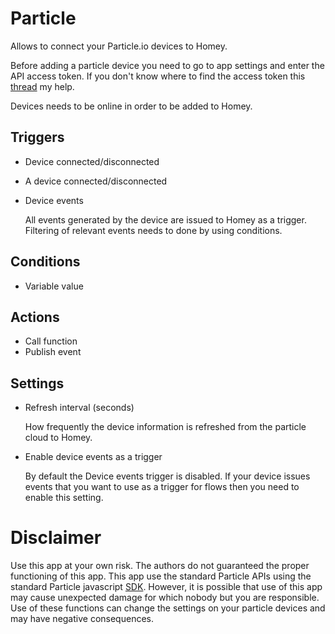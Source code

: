 # Particle

Allows to connect your Particle.io devices to Homey.

Before adding a particle device you need to go to app settings and enter the API access token. If you don't know where to find the access token this [thread](https://community.particle.io/t/getting-finding-an-access-token/44084) my help.

Devices needs to be online in order to be added to Homey.

## Triggers
- Device connected/disconnected
- A device connected/disconnected
- Device events

   All events generated by the device are issued to Homey as a trigger. Filtering of relevant events needs to done by using conditions.

## Conditions
- Variable value

## Actions
- Call function
- Publish event

## Settings
- Refresh interval (seconds)

   How frequently the device information is refreshed from the particle cloud to Homey.

- Enable device events as a trigger

   By default the Device events trigger is disabled. If your device issues events that you want to use as a trigger for flows then you need to enable this setting.

# Disclaimer
Use this app at your own risk. The authors do not guaranteed the proper functioning of this app. This app use the standard Particle APIs using the standard Particle javascript [SDK](https://docs.particle.io/reference/SDKs/javascript/). However, it is possible that use of this app may cause unexpected damage for which nobody but you are responsible. Use of these functions can change the settings on your particle devices and may have negative consequences.
